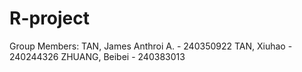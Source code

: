 # R-project
Group Members:
  TAN, James Anthroi A. - 240350922
  TAN, Xiuhao - 240244326
  ZHUANG, Beibei - 240383013
